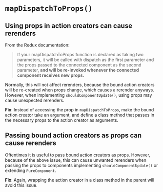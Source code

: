 # `mapDispatchToProps()`

## Using props in action creators can cause rerenders

From the Redux documentation:

> If your mapDispatchToProps function is declared as taking two parameters, it will be called with dispatch as the first parameter and the props passed to the connected component as the second parameter, **and will be re-invoked whenever the connected component receives new props.**

Normally, this will not affect rerenders, because the bound action creators will be re-created when props change, which causes a rerender anyways. However, when implementing `shouldComponentUpdate()`, using props may cause unexpected rerenders.

**Fix**: Instead of accessing the prop in `mapDispatchToProps`, make the bound action creator take an argument, and define a class method that passes in the necessary props to the action creator as arguments.

## Passing bound action creators as props can cause rerenders

Oftentimes it is useful to pass bound action creators as props. However, because of the above issue, this can cause unwanted rerenders when passing the props to components implementing `shouldComponentUpdate()` or extending `PureComponent`.

**Fix**: Again, wrapping the action creator in a class method in the parent will avoid this issue.
